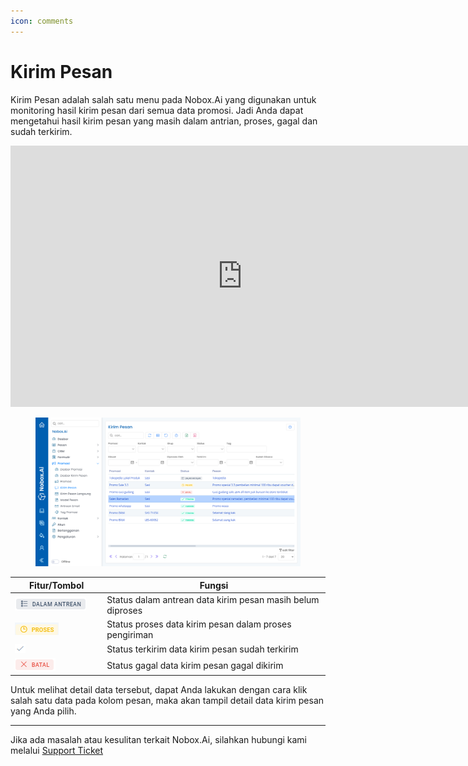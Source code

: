 ```yaml
---
icon: comments
---
```


# <i class="fa-regular fa-paper-plane"></i> Kirim Pesan

Kirim Pesan adalah salah satu menu pada Nobox.Ai yang digunakan untuk monitoring hasil kirim pesan dari semua data promosi. Jadi Anda dapat mengetahui hasil kirim pesan yang masih dalam antrian, proses, gagal dan sudah terkirim.

<iframe width="742" height="418" src="https://www.youtube.com/embed/EkWgwRnDC2E/" title="01. Instalasi NoBox Desktop" frameborder="0" allow="accelerometer; autoplay; clipboard-write; encrypted-media; gyroscope; picture-in-picture; web-share" referrerpolicy="strict-origin-when-cross-origin" allowfullscreen></iframe>

<figure><img src="../../.gitbook/assets/Kirim Pesan (1).png" alt=""><figcaption></figcaption></figure>

<table><thead><tr><th width="133.20001220703125">Fitur/Tombol</th><th>Fungsi</th></tr></thead><tbody><tr><td><img src="../../.gitbook/assets/Dalam Antrean.png" alt=""></td><td> Status dalam antrean data kirim pesan masih belum diproses</td></tr><tr><td><img src="../../.gitbook/assets/Proses.png" alt=""></td><td> Status proses data kirim pesan dalam proses pengiriman</td></tr><tr><td><img src="../../.gitbook/assets/Terkirim.png" alt=""></td><td> Status terkirim data kirim pesan sudah terkirim</td></tr><tr><td><img src="../../.gitbook/assets/Batal.png" alt=""></td><td> Status gagal data kirim pesan gagal dikirim </td></tr></tbody></table>

Untuk melihat detail data tersebut, dapat Anda lakukan dengan cara klik salah satu data pada kolom pesan, maka akan tampil detail data kirim pesan yang Anda pilih.

---

Jika ada masalah atau kesulitan terkait Nobox.Ai, silahkan hubungi kami melalui [Support Ticket](https://crm.nobox.ai/clients/tickets)
